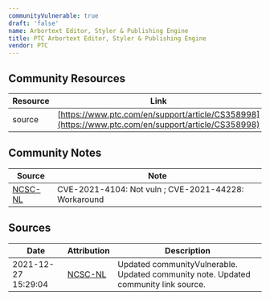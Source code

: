 ```yaml
---
communityVulnerable: true
draft: 'false'
name: Arbortext Editor, Styler & Publishing Engine
title: PTC Arbortext Editor, Styler & Publishing Engine
vendor: PTC
---
```



## Community Resources
| Resource | Link |
| --- | --- |
| source | [https://www.ptc.com/en/support/article/CS358998](https://www.ptc.com/en/support/article/CS358998) |

## Community Notes
| Source | Note |
| --- | --- |
| [NCSC-NL](https://github.com/NCSC-NL/log4shell/blob/main/software/README.md) | CVE-2021-4104: Not vuln ; CVE-2021-44228: Workaround </ul> |

## Sources
| Date | Attribution | Description |
| --- | --- | --- |
| 2021-12-27 15:29:04 | [NCSC-NL](https://github.com/NCSC-NL/log4shell/blob/main/software/README.md) | Updated communityVulnerable. Updated community note. Updated community link source.  |

